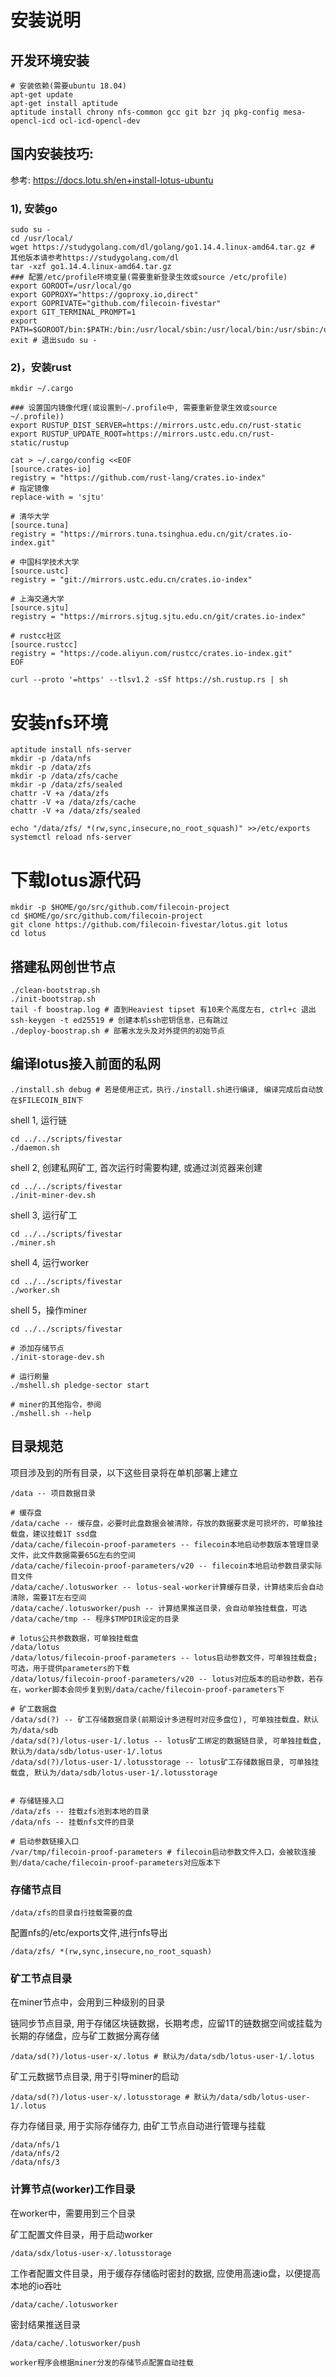 # 安装说明

## 开发环境安装
```shell
# 安装依赖(需要ubuntu 18.04)
apt-get update
apt-get install aptitude
aptitude install chrony nfs-common gcc git bzr jq pkg-config mesa-opencl-icd ocl-icd-opencl-dev 
```

## 国内安装技巧: 
参考: https://docs.lotu.sh/en+install-lotus-ubuntu

### 1), 安装go
```shell
sudo su -
cd /usr/local/
wget https://studygolang.com/dl/golang/go1.14.4.linux-amd64.tar.gz # 其他版本请参考https://studygolang.com/dl
tar -xzf go1.14.4.linux-amd64.tar.gz
### 配置/etc/profile环境变量(需要重新登录生效或source /etc/profile)
export GOROOT=/usr/local/go
export GOPROXY="https://goproxy.io,direct"
export GOPRIVATE="github.com/filecoin-fivestar"
export GIT_TERMINAL_PROMPT=1
export PATH=$GOROOT/bin:$PATH:/bin:/usr/local/sbin:/usr/local/bin:/usr/sbin:/usr/bin:/sbin:/bin:/usr/games:/usr/local/games:/snap/bin
exit # 退出sudo su -
```

### 2)，安装rust
```shell
mkdir ~/.cargo

### 设置国内镜像代理(或设置到~/.profile中, 需要重新登录生效或source ~/.profile))
export RUSTUP_DIST_SERVER=https://mirrors.ustc.edu.cn/rust-static
export RUSTUP_UPDATE_ROOT=https://mirrors.ustc.edu.cn/rust-static/rustup

cat > ~/.cargo/config <<EOF
[source.crates-io]
registry = "https://github.com/rust-lang/crates.io-index"
# 指定镜像
replace-with = 'sjtu'

# 清华大学
[source.tuna]
registry = "https://mirrors.tuna.tsinghua.edu.cn/git/crates.io-index.git"

# 中国科学技术大学
[source.ustc]
registry = "git://mirrors.ustc.edu.cn/crates.io-index"

# 上海交通大学
[source.sjtu]
registry = "https://mirrors.sjtug.sjtu.edu.cn/git/crates.io-index"

# rustcc社区
[source.rustcc]
registry = "https://code.aliyun.com/rustcc/crates.io-index.git"
EOF

curl --proto '=https' --tlsv1.2 -sSf https://sh.rustup.rs | sh
```

# 安装nfs环境
```shell
aptitude install nfs-server
mkdir -p /data/nfs
mkdir -p /data/zfs
mkdir -p /data/zfs/cache
mkdir -p /data/zfs/sealed
chattr -V +a /data/zfs
chattr -V +a /data/zfs/cache
chattr -V +a /data/zfs/sealed

echo "/data/zfs/ *(rw,sync,insecure,no_root_squash)" >>/etc/exports
systemctl reload nfs-server
```

# 下载lotus源代码
```shell
mkdir -p $HOME/go/src/github.com/filecoin-project
cd $HOME/go/src/github.com/filecoin-project
git clone https://github.com/filecoin-fivestar/lotus.git lotus
cd lotus
```

## 搭建私网创世节点
```shell
./clean-bootstrap.sh
./init-bootstrap.sh
tail -f boostrap.log # 直到Heaviest tipset 有10来个高度左右, ctrl+c 退出
ssh-keygen -t ed25519 # 创建本机ssh密钥信息，已有跳过
./deploy-boostrap.sh # 部署水龙头及对外提供的初始节点
```

## 编译lotus接入前面的私网
```shell
./install.sh debug # 若是使用正式，执行./install.sh进行编译, 编译完成后自动放在$FILECOIN_BIN下
```

shell 1, 运行链
```
cd ../../scripts/fivestar
./daemon.sh
```

shell 2, 创建私网矿工, 首次运行时需要构建, 或通过浏览器来创建
```
cd ../../scripts/fivestar
./init-miner-dev.sh
```

shell 3, 运行矿工
```
cd ../../scripts/fivestar
./miner.sh
```

shell 4, 运行worker
```
cd ../../scripts/fivestar
./worker.sh
```

shell 5，操作miner
```
cd ../../scripts/fivestar

# 添加存储节点
./init-storage-dev.sh

# 运行刷量
./mshell.sh pledge-sector start

# miner的其他指令，参阅
./mshell.sh --help
```

## 目录规范

项目涉及到的所有目录，以下这些目录将在单机部署上建立
```
/data -- 项目数据目录

# 缓存盘
/data/cache -- 缓存盘，必要时此盘数据会被清除，存放的数据要求是可损坏的，可单独挂载盘，建议挂载1T ssd盘
/data/cache/filecoin-proof-parameters -- filecoin本地启动参数版本管理目录文件，此文件数据需要65G左右的空间
/data/cache/filecoin-proof-parameters/v20 -- filecoin本地启动参数目录实际目文件
/data/cache/.lotusworker -- lotus-seal-worker计算缓存目录，计算结束后会自动清除，需要1T左右空间
/data/cache/.lotusworker/push -- 计算结果推送目录，会自动单独挂载盘，可选
/data/cache/tmp -- 程序$TMPDIR设定的目录

# lotus公共参数数据，可单独挂载盘
/data/lotus
/data/lotus/filecoin-proof-parameters -- lotus启动参数文件，可单独挂载盘; 可选，用于提供parameters的下载
/data/lotus/filecoin-proof-parameters/v20 -- lotus对应版本的启动参数，若存在，worker脚本会同步复到到/data/cache/filecoin-proof-parameters下

# 矿工数据盘
/data/sd(?) -- 矿工存储数据目录(前期设计多进程时对应多盘位), 可单独挂载盘，默认为/data/sdb
/data/sd(?)/lotus-user-1/.lotus -- lotus矿工绑定的数据链目录, 可单独挂载盘, 默认为/data/sdb/lotus-user-1/.lotus
/data/sd(?)/lotus-user-1/.lotusstorage -- lotus矿工存储数据目录, 可单独挂载盘, 默认为/data/sdb/lotus-user-1/.lotusstorage


# 存储链接入口
/data/zfs -- 挂载zfs池到本地的目录
/data/nfs -- 挂载nfs文件的目录

# 启动参数链接入口
/var/tmp/filecoin-proof-parameters # filecoin启动参数文件入口，会被软连接到/data/cache/filecoin-proof-parameters对应版本下
```


### 存储节点目

```
/data/zfs的目录自行挂载需要的盘

```

配置nfs的/etc/exports文件,进行nfs导出
```
/data/zfs/ *(rw,sync,insecure,no_root_squash)
```

### 矿工节点目录

在miner节点中，会用到三种级别的目录

链同步节点目录, 用于存储区块链数据，长期考虑，应留1T的链数据空间或挂载为长期的存储盘，应与矿工数据分离存储
```text
/data/sd(?)/lotus-user-x/.lotus # 默认为/data/sdb/lotus-user-1/.lotus
```

矿工元数据节点目录, 用于引导miner的启动
```text
/data/sd(?)/lotus-user-x/.lotusstorage # 默认为/data/sdb/lotus-user-1/.lotus
```

存力存储目录, 用于实际存储存力, 由矿工节点自动进行管理与挂载
```text
/data/nfs/1
/data/nfs/2
/data/nfs/3
```

### 计算节点(worker)工作目录

在worker中，需要用到三个目录

矿工配置文件目录，用于启动worker
```text
/data/sdx/lotus-user-x/.lotusstorage
```

工作者配置文件目录，用于缓存存储临时密封的数据, 应使用高速io盘，以便提高本地的io吞吐
```text
/data/cache/.lotusworker
```

密封结果推送目录
```text
/data/cache/.lotusworker/push

worker程序会根据miner分发的存储节点配置自动挂载
```


